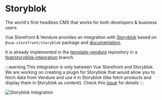 # Storyblok

The world's first headless CMS that works for both developers & business users.

Vue Storefront & Vendure provides an integration with [Storyblok](https://www.storyblok.com/) based on `@vue-storefront/storyblok` package and [documentation](https://docs.vuestorefront.io/storyblok/).

It is already implemented in the [template-vendure](https://github.com/vuestorefront/template-vendure) repository in a [feat/storyblok-integration](https://github.com/vuestorefront/template-vendure/tree/feat/storyblok-integration) branch.

:::warning
This integration is only between Vue Storefront and Storyblok. We are working on creating a plugin for Storyblok that would allow you to fetch data from Vendure and use it in Storyblok (like fetch products and display them in Storyblok as content). Check this [issue](https://github.com/vuestorefront/vendure/issues/94) for details
:::

<img src="/storyblok.png" alt="Storyblok Integration"/>